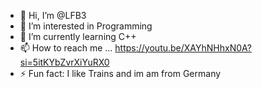 - 👋 Hi, I’m @LFB3
- 👀 I’m interested in Programming
- 🌱 I’m currently learning C++
- 📫 How to reach me ... https://youtu.be/XAYhNHhxN0A?si=5itKYbZvrXiYuRX0
- ⚡ Fun fact: I like Trains and im am from Germany
